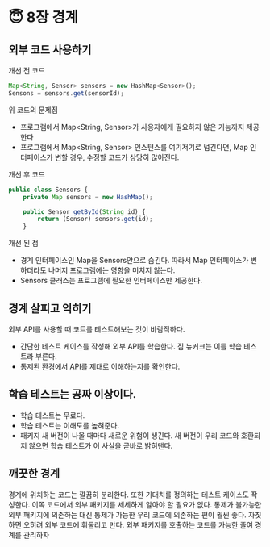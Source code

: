 # 😇 8장 경계

## 외부 코드 사용하기

개선 전 코드

```jsx
Map<String, Sensor> sensors = new HashMap<Sensor>();
Sensons = sensors.get(sensorId);
```

위 코드의 문제점

- 프로그램에서 Map<String, Sensor>가 사용자에게 필요하지 않은 기능까지 제공한다
- 프로그램에서 Map<String, Sensor> 인스턴스를 여기저기로 넘긴다면, Map 인터페이스가 변할 경우, 수정할 코드가 상당히 많아진다.

개선 후 코드

```jsx
public class Sensors {
	private Map sensors = new HashMap();

	public Sensor getById(String id) {
		return (Sensor) sensors.get(id);
	}
```

개선 된 점

- 경계 인터페이스인 Map을 Sensors안으로 숨긴다. 따라서 Map 인터페이스가 변하더라도 나머지 프로그램에는 영향을 미치지 않는다.
- Sensors 클래스는 프로그램에 필요한 인터페이스만 제공한다.

## 경계 살피고 익히기

외부 API를 사용할 때 코트를 테스트해보는 것이 바람직하다.

- 간단한 테스트 케이스를 작성해 외부 API를 학습한다. 짐 뉴커크는 이를 학습 테스트라 부른다.
- 통제된 환경에서 API를 제대로 이해하는지를 확인한다.

## 학습 테스트는 공짜 이상이다.

- 학습 테스트는 무료다.
- 학습 테스트는 이해도를 높혀준다.
- 패키지 새 버전이 나올 때마다 새로운 위험이 생긴다. 새 버전이 우리 코드와 호환되지 않으면 학습 테스트가 이 사실을 곧바로 밝혀댄다.

## 깨끗한 경계

경계에 위치하는 코드는 깔끔히 분리한다. 또한 기대치를 정의하는 테스트 케이스도 작성한다. 이쪽 코드에서 외부 패키지를 세세하게 알아야 할 필요가 없다. 통제가 불가능한 외부 패키지에 의존하는 대신 통제가 가능한 우리 코드에 의존하는 편이 훨씬 좋다. 자칫하면 오히려 외부 코드에 휘둘리고 만다.
외부 패키지를 호출하는 코드를 가능한 줄여 경계를 관리하자
